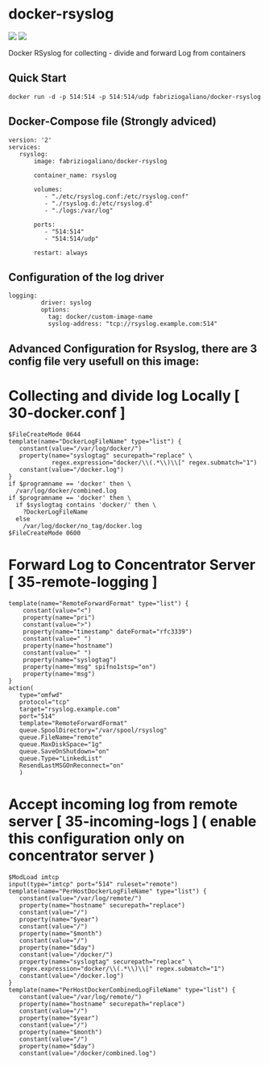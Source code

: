 # docker-rsyslog
[![](https://images.microbadger.com/badges/image/fabriziogaliano/docker-rsyslog.svg)](https://microbadger.com/images/fabriziogaliano/docker-rsyslog "Get your own image badge on microbadger.com") [![](https://images.microbadger.com/badges/version/fabriziogaliano/docker-rsyslog.svg)](https://microbadger.com/images/fabriziogaliano/docker-rsyslog "Get your own version badge on microbadger.com")

Docker RSyslog for collecting - divide and forward Log from containers

## Quick Start

```
docker run -d -p 514:514 -p 514:514/udp fabriziogaliano/docker-rsyslog
```

## Docker-Compose file (Strongly adviced)

```
version: '2'
services:
   rsyslog:
       image: fabriziogaliano/docker-rsyslog

       container_name: rsyslog

       volumes:
          - "./etc/rsyslog.conf:/etc/rsyslog.conf"
          - "./rsyslog.d:/etc/rsyslog.d"
          - "./logs:/var/log"

       ports:
          - "514:514"
          - "514:514/udp"

       restart: always
```

## Configuration of the log driver

```
logging:
         driver: syslog
         options:
           tag: docker/custom-image-name
           syslog-address: "tcp://rsyslog.example.com:514"
```

## Advanced Configuration for Rsyslog, there are 3 config file very usefull on this image:

# Collecting and divide log Locally [ 30-docker.conf ]

```
$FileCreateMode 0644
template(name="DockerLogFileName" type="list") {
   constant(value="/var/log/docker/")
   property(name="syslogtag" securepath="replace" \
            regex.expression="docker/\\(.*\\)\\[" regex.submatch="1")
   constant(value="/docker.log")
}
if $programname == 'docker' then \
  /var/log/docker/combined.log
if $programname == 'docker' then \
  if $syslogtag contains 'docker/' then \
    ?DockerLogFileName
  else
    /var/log/docker/no_tag/docker.log
$FileCreateMode 0600
```

# Forward Log to Concentrator Server [ 35-remote-logging ]

```
template(name="RemoteForwardFormat" type="list") {
    constant(value="<")
    property(name="pri")
    constant(value=">")
    property(name="timestamp" dateFormat="rfc3339")
    constant(value=" ")
    property(name="hostname")
    constant(value=" ")
    property(name="syslogtag")
    property(name="msg" spifno1stsp="on")
    property(name="msg")
}
action(
   type="omfwd"
   protocol="tcp"
   target="rsyslog.example.com"
   port="514"
   template="RemoteForwardFormat"
   queue.SpoolDirectory="/var/spool/rsyslog"
   queue.FileName="remote"
   queue.MaxDiskSpace="1g"
   queue.SaveOnShutdown="on"
   queue.Type="LinkedList"
   ResendLastMSGOnReconnect="on"
   )
```

# Accept incoming log from remote server [ 35-incoming-logs ] ( enable this configuration only on concentrator server )

```
$ModLoad imtcp
input(type="imtcp" port="514" ruleset="remote")
template(name="PerHostDockerLogFileName" type="list") {
   constant(value="/var/log/remote/")
   property(name="hostname" securepath="replace")
   constant(value="/")
   property(name="$year")
   constant(value="/")
   property(name="$month")
   constant(value="/")
   property(name="$day")
   constant(value="/docker/")
   property(name="syslogtag" securepath="replace" \
   regex.expression="docker/\\(.*\\)\\[" regex.submatch="1")
   constant(value="/docker.log")
}
template(name="PerHostDockerCombinedLogFileName" type="list") {
   constant(value="/var/log/remote/")
   property(name="hostname" securepath="replace")
   constant(value="/")
   property(name="$year")
   constant(value="/")
   property(name="$month")
   constant(value="/")
   property(name="$day")
   constant(value="/docker/combined.log")
```
